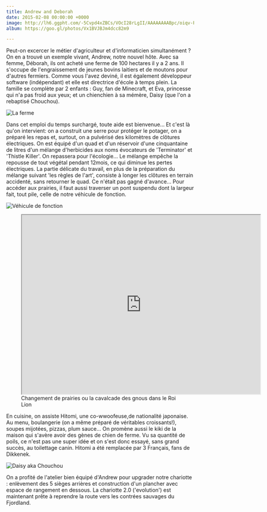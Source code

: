 ```yaml
---
title: Andrew and Deborah
date: 2015-02-08 00:00:00 +0000
image: http://lh6.ggpht.com/-5Cvpd4xZBCs/VOcI28rLgII/AAAAAAAABpc/oiqv-PYG2q4/s1280/upload_-1.jpg
album: https://goo.gl/photos/Vx1BVJBJm4dcc82m9

---
```

Peut-on excercer le métier d'agriculteur et d'informaticien simultanément ? On en a trouvé un exemple vivant, Andrew, notre nouvel hôte. Avec sa femme, Déborah, ils ont acheté une ferme de 100 hectares il y a 2 ans. Il s'occupe de l'engraissement de jeunes bovins laitiers et de moutons pour d'autres fermiers. Comme vous l'avez deviné, il est également développeur software (indépendant) et elle est directrice d'école à temps plein.   La famille se complète par 2 enfants : Guy, fan de Minecraft, et Eva, princesse qui n'a pas froid aux yeux; et un chienchien à sa mémère, Daisy (que l'on a rebaptisé Chouchou).

![La ferme](http://lh5.ggpht.com/-P5QQ4IHdTD8/VO_Ump6jF6I/AAAAAAAACKM/Ph99kdepIN8/s1280/upload_-1.jpg )

Dans cet emploi du temps surchargé, toute aide est bienvenue... Et c'est là qu'on intervient: on a construit une serre pour protéger le potager, on a préparé les repas et, surtout, on a pulvérisé des kilomètres de clôtures électriques. On est équipé d'un quad et d'un réservoir d'une cinquantaine de litres d'un mélange d'herbicides aux noms évocateurs de 'Terminator' et 'Thistle Killer'. On repassera pour l'écologie... Le mélange empêche la repousse de tout végétal pendant 12mois, ce qui diminue les pertes électriques. La partie délicate du travail, en plus de la préparation du mélange suivant 'les règles de l'art', consiste à longer les clôtures en terrain accidenté, sans retourner le quad. Ce n'était pas gagné d'avance... Pour accéder aux prairies, il faut aussi traverser un pont suspendu dont la largeur fait, tout pile, celle de notre véhicule de fonction.

![Véhicule de fonction](http://lh4.ggpht.com/-YmrfrCW1lIU/VO_Uj9AFv_I/AAAAAAAACKE/3Km0Jqlul5E/s1280/upload_-1.jpg )

<figure>
<iframe src="https://docs.google.com/file/d/0BzIZ3dfuz-CEZXAyVVFGNEVFdUk/preview" width="640" height="480"></iframe>
<figcaption>
Changement de prairies ou la cavalcade des gnous dans le Roi Lion
</figcaption>
</figure>

En cuisine, on assiste Hitomi, une co-wwoofeuse,de nationalité japonaise. Au menu, boulangerie (on a même préparé de véritables croissants!), soupes mijotées, pizzas, plum sauce... On promène aussi le kiki de la maison qui s'avère avoir des gènes de chien de ferme. Vu sa quantité de poils, ce n'est pas une super idée et on s'est donc essayé, sans grand succès, au toilettage canin. Hitomi a été remplacée par 3 Français, fans de Dikkenek.

![Daisy aka Chouchou](http://lh4.ggpht.com/-6tiYh4LAs8Q/VO_UgidmizI/AAAAAAAACJ8/RoDDL-W8Po8/s1280/upload_-1.jpg )


On a profité de l'atelier bien équipé d'Andrew pour upgrader notre chariotte : enlèvement des 5 sièges arrières et construction d'un plancher avec espace de rangement en dessous. La chariotte 2.0 ('evolution') est maintenant prête à reprendre la route vers les contrées sauvages du Fjordland.